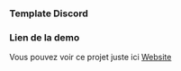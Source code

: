 ### Template Discord

### Lien de la demo

Vous pouvez voir ce projet juste ici [Website](https://Azura888.github.io/Bot-Discord-Template/)

